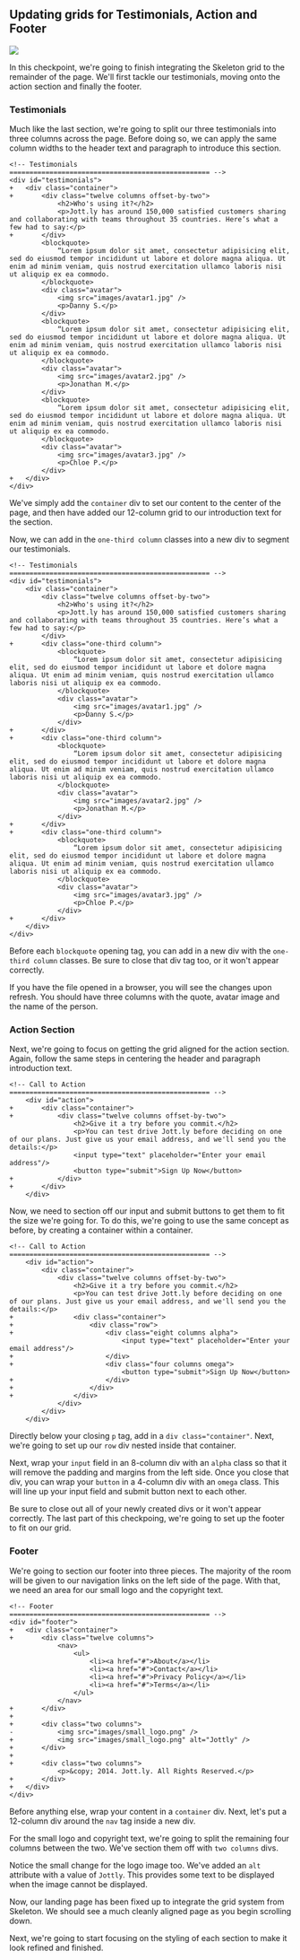 ## Updating grids for Testimonials, Action and Footer

![](http://cl.ly/WHRe/10-testimonials.png)

In this checkpoint, we're going to finish integrating the Skeleton grid to the remainder of the page. We'll first tackle our testimonials, moving onto the action section and finally the footer.

### Testimonials

Much like the last section, we're going to split our three testimonials into three columns across the page. Before doing so, we can apply the same column widths to the header text and paragraph to introduce this section.

```html(index.html)
<!-- Testimonials
================================================== -->
<div id="testimonials">
+	<div class="container">
+		<div class="twelve columns offset-by-two">
			<h2>Who's using it?</h2>
			<p>Jott.ly has around 150,000 satisfied customers sharing and collaborating with teams throughout 35 countries. Here’s what a few had to say:</p>
+		</div>
		<blockquote>
			“Lorem ipsum dolor sit amet, consectetur adipisicing elit, sed do eiusmod tempor incididunt ut labore et dolore magna aliqua. Ut enim ad minim veniam, quis nostrud exercitation ullamco laboris nisi ut aliquip ex ea commodo.
		</blockquote>
		<div class="avatar">
			<img src="images/avatar1.jpg" />
			<p>Danny S.</p>
		</div>
		<blockquote>
			“Lorem ipsum dolor sit amet, consectetur adipisicing elit, sed do eiusmod tempor incididunt ut labore et dolore magna aliqua. Ut enim ad minim veniam, quis nostrud exercitation ullamco laboris nisi ut aliquip ex ea commodo.
		</blockquote>
		<div class="avatar">
			<img src="images/avatar2.jpg" />
			<p>Jonathan M.</p>
		</div>
		<blockquote>
			“Lorem ipsum dolor sit amet, consectetur adipisicing elit, sed do eiusmod tempor incididunt ut labore et dolore magna aliqua. Ut enim ad minim veniam, quis nostrud exercitation ullamco laboris nisi ut aliquip ex ea commodo.
		</blockquote>
		<div class="avatar">
			<img src="images/avatar3.jpg" />
			<p>Chloe P.</p>
		</div>
+	</div>
</div>
```

We've simply add the `container` div to set our content to the center of the page, and then have added our 12-column grid to our introduction text for the section.

Now, we can add in the `one-third column` classes into a new div to segment our testimonials.

```html(index.html)
<!-- Testimonials
================================================== -->
<div id="testimonials">
	<div class="container">
		<div class="twelve columns offset-by-two">
			<h2>Who's using it?</h2>
			<p>Jott.ly has around 150,000 satisfied customers sharing and collaborating with teams throughout 35 countries. Here’s what a few had to say:</p>
		</div>
+		<div class="one-third column">
			<blockquote>
				“Lorem ipsum dolor sit amet, consectetur adipisicing elit, sed do eiusmod tempor incididunt ut labore et dolore magna aliqua. Ut enim ad minim veniam, quis nostrud exercitation ullamco laboris nisi ut aliquip ex ea commodo.
			</blockquote>
			<div class="avatar">
				<img src="images/avatar1.jpg" />
				<p>Danny S.</p>
			</div>
+		</div>
+		<div class="one-third column">
			<blockquote>
				“Lorem ipsum dolor sit amet, consectetur adipisicing elit, sed do eiusmod tempor incididunt ut labore et dolore magna aliqua. Ut enim ad minim veniam, quis nostrud exercitation ullamco laboris nisi ut aliquip ex ea commodo.
			</blockquote>
			<div class="avatar">
				<img src="images/avatar2.jpg" />
				<p>Jonathan M.</p>
			</div>
+		</div>
+		<div class="one-third column">
			<blockquote>
				“Lorem ipsum dolor sit amet, consectetur adipisicing elit, sed do eiusmod tempor incididunt ut labore et dolore magna aliqua. Ut enim ad minim veniam, quis nostrud exercitation ullamco laboris nisi ut aliquip ex ea commodo.
			</blockquote>
			<div class="avatar">
				<img src="images/avatar3.jpg" />
				<p>Chloe P.</p>
			</div>
+		</div>
	</div>
</div>
```

Before each `blockquote` opening tag, you can add in a new div with the `one-third column` classes. Be sure to close that div tag too, or it won't appear correctly.

If you have the file opened in a browser, you will see the changes upon refresh. You should have three columns with the quote, avatar image and the name of the person.

### Action Section

Next, we're going to focus on getting the grid aligned for the action section. Again, follow the same steps in centering the header and paragraph introduction text. 

```html(index.html) 
<!-- Call to Action
================================================== -->
  	<div id="action">
+  	  	<div class="container">
+  	  	  	<div class="twelve columns offset-by-two">
  	  	  	  	<h2>Give it a try before you commit.</h2>
  	  	  	  	<p>You can test drive Jott.ly before deciding on one of our plans. Just give us your email address, and we'll send you the details:</p>
  	  	  	  	<input type="text" placeholder="Enter your email address"/>
  	  	  	  	<button type="submit">Sign Up Now</button>  
+	  	  	</div>
+  	  	</div>
  	</div>
 ```
 
Now, we need to section off our input and submit buttons to get them to fit the size we're going for. To do this, we're going to use the same concept as before, by creating a container within a container. 

```html(index.html) 
<!-- Call to Action
================================================== -->
  	<div id="action">
  	  	<div class="container">
  	  	  	<div class="twelve columns offset-by-two">
  	  	  	  	<h2>Give it a try before you commit.</h2>
  	  	  	  	<p>You can test drive Jott.ly before deciding on one of our plans. Just give us your email address, and we'll send you the details:</p>
+				<div class="container">
+  	  	  	  	  	<div class="row">
+  	  	  	  	  	  	<div class="eight columns alpha">
  	  	  	   	  	  	 	<input type="text" placeholder="Enter your email address"/>
+  	  	  	  	  	  	</div>
+  	  	  	  	  	  	<div class="four columns omega">
  	  	  	  	  	  	  	<button type="submit">Sign Up Now</button> 
+  	  	  	  	  	  	</div>
+  	  	  	  	  	</div>
+  	  	  	  	</div>
	  	  	</div>
  	  	</div>
  	</div>
 ```
 
Directly below your closing `p` tag, add in a `div class="container"`. Next, we're going to set up our `row` div nested inside that container.

Next, wrap your `input` field in an 8-column div with an `alpha` class so that it will remove the padding and margins from the left side. Once you close that div, you can wrap your `button` in a 4-column div with an `omega` class. This will line up your input field and submit button next to each other.

Be sure to close out all of your newly created divs or it won't appear correctly. The last part of this checkpoing, we're going to set up the footer to fit on our grid.

### Footer

We're going to section our footer into three pieces. The majority of the room will be given to our navigation links on the left side of the page. With that, we need an area for our small logo and the copyright text.

```html(index.html)   
<!-- Footer
================================================== -->
<div id="footer">
+  	<div class="container">
+  	  	<div class="twelve columns">
  	  	  	<nav>
  	  	  	  	<ul>
  	  	  	  	  	<li><a href="#">About</a></li>
  	  	  	  	  	<li><a href="#">Contact</a></li>
  	  	  	  	  	<li><a href="#">Privacy Policy</a></li>
  	  	  	  	  	<li><a href="#">Terms</a></li>
  	  	  	  	</ul>
  	  	  	</nav>
+  	  	</div>
+
+  	  	<div class="two columns">
-  	  	  	<img src="images/small_logo.png" />
+  	  	  	<img src="images/small_logo.png" alt="Jottly" />
+  	  	</div>
+
+  	  	<div class="two columns">
  	  	  	<p>&copy; 2014. Jott.ly. All Rights Reserved.</p>
+  	  	</div>
+  	</div>
</div>
```

Before anything else, wrap your content in a `container` div. Next, let's put a 12-column div around the `nav` tag inside a new div.

For the small logo and copyright text, we're going to split the remaining four columns between the two. We've section them off with `two columns` divs. 

Notice the small change for the logo image too. We've added an `alt` attribute with a value of `Jottly`. This provides some text to be displayed when the image cannot be displayed.

Now, our landing page has been fixed up to integrate the grid system from Skeleton. We should see a much cleanly aligned page as you begin scrolling down.

Next, we're going to start focusing on the styling of each section to make it look refined and finished.